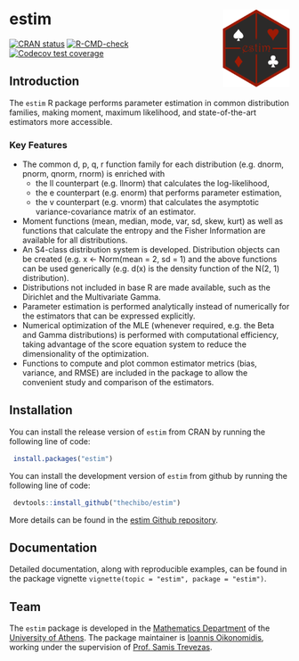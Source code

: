 
<!-- README.md is generated from README.Rmd. Please edit that file -->

# estim <img src=man/figures/logo.png align="right" height="139" alt="logo"/>

<!-- badges: start -->

[![CRAN
status](https://www.r-pkg.org/badges/version/estim)](https://CRAN.R-project.org/package=estim)
[![R-CMD-check](https://github.com/thechibo/estim/actions/workflows/R-CMD-check.yaml/badge.svg)](https://github.com/thechibo/estim/actions/workflows/R-CMD-check.yaml)
[![Codecov test
coverage](https://codecov.io/gh/thechibo/estim/branch/main/graph/badge.svg)](https://app.codecov.io/gh/thechibo/estim?branch=main)
<!-- badges: end -->

## Introduction

The `estim` R package performs parameter estimation in common
distribution families, making moment, maximum likelihood, and
state-of-the-art estimators more accessible.

### Key Features

- The common d, p, q, r function family for each distribution
  (e.g. dnorm, pnorm, qnorm, rnorm) is enriched with
  - the ll counterpart (e.g. llnorm) that calculates the log-likelihood,
  - the e counterpart (e.g. enorm) that performs parameter estimation,
  - the v counterpart (e.g. vnorm) that calculates the asymptotic
    variance-covariance matrix of an estimator.
- Moment functions (mean, median, mode, var, sd, skew, kurt) as well as
  functions that calculate the entropy and the Fisher Information are
  available for all distributions.
- An S4-class distribution system is developed. Distribution objects can
  be created (e.g. x \<- Norm(mean = 2, sd = 1) and the above functions
  can be used generically (e.g. d(x) is the density function of the
  N(2, 1) distribution).
- Distributions not included in base R are made available, such as the
  Dirichlet and the Multivariate Gamma.
- Parameter estimation is performed analytically instead of numerically
  for the estimators that can be expressed explicitly.
- Numerical optimization of the MLE (whenever required, e.g. the Beta
  and Gamma distributions) is performed with computational efficiency,
  taking advantage of the score equation system to reduce the
  dimensionality of the optimization.
- Functions to compute and plot common estimator metrics (bias,
  variance, and RMSE) are included in the package to allow the
  convenient study and comparison of the estimators.

## Installation

You can install the release version of `estim` from CRAN by running the
following line of code:

``` r
 install.packages("estim")
```

You can install the development version of `estim` from github by
running the following line of code:

``` r
 devtools::install_github("thechibo/estim")
```

More details can be found in the [estim Github
repository](https://github.com/thechibo/estim "estim Github repository").

## Documentation

Detailed documentation, along with reproducible examples, can be found
in the package vignette `vignette(topic = "estim", package = "estim")`.

## Team

The `estim` package is developed in the [Mathematics
Department](https://en.math.uoa.gr/ "Mathematics Department Homepage")
of the [University of
Athens](https://en.uoa.gr/ "University of Athens Homepage"). The package
maintainer is [Ioannis
Oikonomidis](http://users.uoa.gr/~goikon/ "Ioannis Oikonomidis Homepage"),
working under the supervision of [Prof. Samis
Trevezas](http://scholar.uoa.gr/strevezas/ "Samis Trevezas Homepage").
